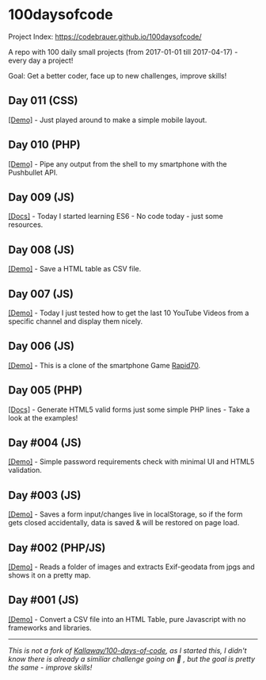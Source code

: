 # 100daysofcode

Project Index: https://codebrauer.github.io/100daysofcode/

A repo with 100 daily small projects (from 2017-01-01 till 2017-04-17) - every day a project!

Goal: Get a better coder, face up to new challenges, improve skills!

## Day 011 (CSS)

[[Demo]](https://codebrauer.github.io/100daysofcode/011_2017-01-11_CSS_MobileLayout/) - Just played around to make a simple mobile layout.

## Day 010 (PHP)

[[Demo]](https://cloud.githubusercontent.com/assets/2059754/21824272/e234c63e-d77e-11e6-8dce-fdf4a537eb57.gif) - Pipe any output from the shell to my smartphone with the Pushbullet API.

## Day 009 (JS)

[[Docs]](https://codebrauer.github.io/100daysofcode/009_2017-01-09_JS_Learning-ES6) - Today I started learning ES6 - No code today - just some resources.

## Day 008 (JS)

[[Demo]](https://codebrauer.github.io/100daysofcode/008_2017-01-08_JS_HTML-Table-to-CSV) - Save a HTML table as CSV file.

## Day 007 (JS)

[[Demo]](https://codebrauer.github.io/100daysofcode/007_2017-01-07_JS_YT-API-Test/) -  Today I just tested how to get the last 10 YouTube Videos from a specific channel and display them nicely.

## Day 006 (JS)

[[Demo]](https://codebrauer.github.io/100daysofcode/006_2017-01-06_JS_Rapid70/) - This is a clone of the smartphone Game [Rapid70](https://play.google.com/store/apps/details?id=ab.rapid70).

## Day 005 (PHP)

[[Docs]](https://github.com/CodeBrauer/100daysofcode/005_2017-01-05_PHP_Form-Generator/README.md) - Generate HTML5 valid forms just some simple PHP lines - Take a look at the examples!

## Day #004 (JS)

[[Demo]](https://codebrauer.github.io/100daysofcode/004_2017-01-04_JS_Password-Requirements/) - Simple password requirements check with minimal UI and HTML5 validation.

## Day #003 (JS)

[[Demo]](https://codebrauer.github.io/100daysofcode/003_2017-01-03_JS_Formsaver/) - Saves a form input/changes live in localStorage, so if the form gets closed accidentally, data is saved & will be restored on page load.

## Day #002 (PHP/JS)

[[Demo]](https://codebrauer.github.io/100daysofcode/002_2017-01-02_PHP_Photo-Map/) - Reads a folder of images and extracts Exif-geodata from jpgs and shows it on a pretty map.

## Day #001 (JS)

[[Demo]](https://codebrauer.github.io/100daysofcode/001_2017-01-01_JS_CSV-to-HTML-Table/) - Convert a CSV file into an HTML Table, pure Javascript with no frameworks and libraries.

---

_This is not a fork of [Kallaway/100-days-of-code](https://github.com/Kallaway/100-days-of-code), as I started this, I didn't know there is already a similiar challenge going on 🙈 , but the goal is pretty the same - improve skills!_
